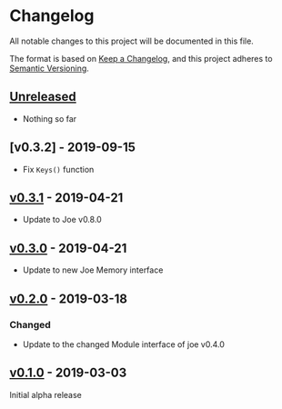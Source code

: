 # Changelog
All notable changes to this project will be documented in this file.

The format is based on [Keep a Changelog](https://keepachangelog.com/en/1.0.0/),
and this project adheres to [Semantic Versioning](https://semver.org/spec/v2.0.0.html).

## [Unreleased]
- Nothing so far

## [v0.3.2] - 2019-09-15
- Fix `Keys()` function

## [v0.3.1] - 2019-04-21
- Update to Joe v0.8.0

## [v0.3.0] - 2019-04-21
- Update to new Joe Memory interface

## [v0.2.0] - 2019-03-18
### Changed
- Update to the changed Module interface of joe v0.4.0

## [v0.1.0] - 2019-03-03

Initial alpha release

[Unreleased]: https://github.com/go-joe/redis-memory/compare/v0.3.1...HEAD
[v0.3.1]: https://github.com/go-joe/redis-memory/compare/v0.3.0...v0.3.1
[v0.3.0]: https://github.com/go-joe/redis-memory/compare/v0.2.0...v0.3.0
[v0.2.0]: https://github.com/go-joe/redis-memory/compare/v0.1.0...v0.2.0
[v0.1.0]: https://github.com/go-joe/redis-memory/releases/tag/v0.1.0
